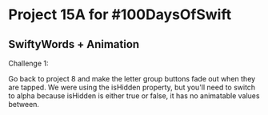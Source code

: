 # Project 15A for #100DaysOfSwift

## SwiftyWords + Animation

Challenge 1:

Go back to project 8 and make the letter group buttons fade out when they are tapped. We were using the isHidden property, but you'll need to switch to alpha because isHidden is either true or false, it has no animatable values between.
